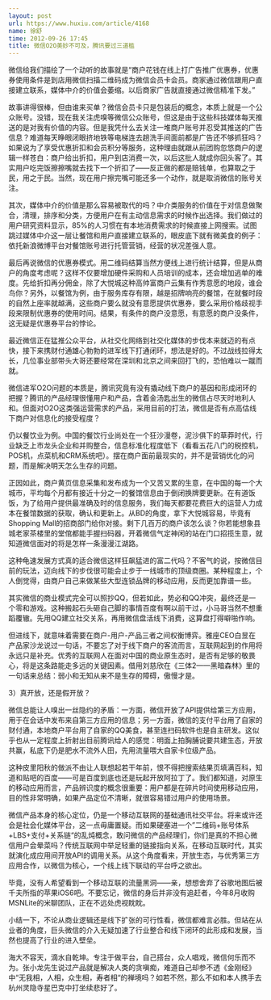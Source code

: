 ```yaml
---
layout: post
url: https://www.huxiu.com/article/4168
name: 徐舒
time: 2012-09-26 17:45
title: 微信O2O美妙不可及，腾讯要过三道槛
---
```

微信给我们描绘了一个动听的故事就是“商户花钱在线上打广告推广优惠券，优惠券使用条件是到店用微信扫描二维码成为微信会员卡会员。商家通过微信跟用户直接建立联系，媒体中介的价值会萎缩。以后商家广告就直接通过微信精准下发。”

故事讲得很棒，但由谁来买单？微信会员卡只是包装后的概念，本质上就是一个公众账号。没错，现在我关注虎嗅等微信公众账号，但这是由于这些科技媒体每天推送的是对我有价值的内容。但是我凭什么去关注一堆商户账号并忍受其推送的广告信息？难道每天睁眼闭眼挤地铁等电梯连去趟洗手间面前都是广告还不够抓狂吗？如果说为了享受优惠折扣和会员积分等服务，这种理由就跟从前团购忽悠商户的逻辑一样苍白：商户给出折扣，用户到店消费一次，以后这批人就成你回头客了。其实用户吃完饭擦擦嘴就去找下一个折扣了——反正做的都是赔钱单，也算取之于民，用之于民。当然，现在用户擦完嘴可能还多一个动作，就是取消微信的账号关注。

其次，媒体中介的价值是那么容易被取代的吗？中介类服务的价值在于对信息做聚合，清理，排序和分类，方便用户在有主动信息需求的时候作出选择。我们做过的用户研究资料显示，85%的人习惯在有本地消费需求的时候直接上网搜索。试图跳过媒体中介这一层让餐馆和用户直接建立联系的，眼皮底下就有微美食的例子：依托新浪微博平台对餐馆账号进行托管营销，经营的状况差强人意。

最后再说微信的优惠券模式。用二维码结算当然方便线上进行统计结算，但是从商户的角度考虑呢？这样不仅要增加硬件采购和人员培训的成本，还会增加逃单的难度。先给折扣再分佣金，除了大悦城这种高帅富商户云集有作秀意愿的地段，谁会鸟你？另外，以餐馆为例，由于服务库存有限，越是招牌响亮的餐馆，在就餐时段的自然上座率就越满，这些商户要么就没有意愿提供优惠券，要么采用价格歧视手段来限制优惠券的使用时间。结果，有条件的商户没意愿，有意愿的商户没条件，这无疑是优惠券平台的悖论。

最近微信正在猛推公众平台，从社交化网络到社交化媒体的步伐本来就迈的有点快，接下来携财付通雄心勃勃的进军线下打通闭环，想法是好的。不过战线拉得太长，几位事业部带头大哥还要经常在深圳和北京之间来回打飞的，恐怕难以一蹴而就。

微信进军O2O问题的本质是，腾讯究竟有没有撬动线下商户的基因和形成闭环的把握？腾讯的产品经理很懂用户和产品，含着金汤匙出生的微信占尽天时地利人和。但面对O2O这类强运营需求的产品，采用目前的打法，微信是否有点高估线下商户对信息化的接受程度？

仍以餐饮业为例。中国的餐饮行业尚处在一个狂沙漫卷，泥沙俱下的草莽时代，行业缺乏上市龙头企业和并购整合，信息标准化程度低下（看看五花八门的税控机，POS机，点菜机和CRM系统吧）。摆在商户面前最现实的，并不是营销优化的问题，而是解决明天怎么生存的问题。

正因如此，商户黄页信息采集和发布成为一个又苦又累的生意，在中国的每一个大城市，平均每个月都有接近十分之一的餐馆信息由于倒闭换牌要更新。在有道饭饭，为了给用户提供最准确及时的信息服务，我们每天都要花费巨大的运营人力成本在餐馆数据的获取，确认和更新上。从BD的角度，拿下大悦城容易，毕竟有Shopping Mall的招商部门给你对接。剩下几百万的商户该怎么谈？你若能想象县城老家茶楼里的堂倌都能手握扫码器，开着微信气定神闲的站在门口招揽生意，就知道微信面对的将是怎样一条漫漫江湖路。

这种龟速发展方式真的适合微信这样狂飙猛进的富二代吗？不客气的说，按微信目前的玩法，迈向线下的步伐很可能会止步于一线城市的顶级商圈。某种程度上，个人倒觉得，由商户自己来做某些大型连锁品牌的移动应用，反而更加靠谱一些。

其实微信的商业模式完全可以照抄QQ，但若如此，势必和QQ冲突，最终还是一个零和游戏。这种搬起石头砸自己脚的事情百度有啊以前干过，小马哥当然不想重蹈覆辙。先用QQ建立社交关系，再用微信盘活线下消费，这算盘打得噼啪作响。

但进线下，就意味着需要在商户-用户-产品三者之间权衡博弈。雅座CEO白昱在产品家沙龙说过一句话，不要忘了对于线下商户的客流而言，互联网起到的作用将永远只是补充。优秀的互联网人在面对中国的商业原生态时，是否有足够的敬畏心，将是这条路能走多远的关键因素。借用刘慈欣在《三体2——黑暗森林》里的一句话来总结：弱小和无知从来不是生存的障碍，傲慢才是。

3）真开放，还是假开放？

微信总能让人嗅出一丝隐约的矛盾：一方面，微信开放了API提供给第三方应用，用于在会话中发布来自第三方应用的信息；另一方面，微信的支付平台用了自家的财付通，本地商户平台用了自家的QQ美食，甚至连扫码软件也是自主研发。这似乎也从一定程度上折射出目前腾讯给人的感觉：明面上拍胸脯说要共建生态，开放共赢，私底下仍是肥水不流外人田，先用流量喂大自家卡位级产品。

这种皮里阳秋的做派不由让人联想起若干年前，恨不得把搜索结果页填满百科，知道和贴吧的百度——可是百度到底也还是玩起开放阿拉丁了。我们都知道，对原生的移动应用而言，产品辨识度的概念很重要：用户都是在碎片时间使用移动应用，目的性非常明确，如果产品定位不清晰，就很容易错过用户的使用场景。

微信产品本身的核心定位，仍是一个移动互联网的基础通讯社交平台。将来或许还会是社会化媒体平台，这一点毋庸置疑。而如果硬塞进一个”二维码+账号体系+LBS+支付+关系链“的乱炖概念，敢问微信的产品经理们，你们是真的不担心微信用户会晕菜吗？传统互联网中举足轻重的链接指向关系，在移动互联时代，其实就演化成应用间开放API的调用关系。从这个角度看来，开放生态，与优秀第三方应用合作，以微信为核心，一个线上线下联动的平台呼之欲出。

毕竟，没有人希望看到一个移动互联的流量黑洞——亲，想想舍弃了谷歌地图后被千夫所指的苹果iOS6吧。不要忘记，微信的身后并非没有追赶者，今年8月收购MSNLite的米聊团队，正在不远处虎视眈眈。

小结一下，不论从商业逻辑还是线下扩张的可行性看，微信都难言必胜。但站在从业者的角度，巨头微信的介入无疑加速了行业整合和线下闭环的此形成和发展，当然也提高了行业的进入壁垒。

海大不容天，滴水自乾坤。专注于做平台，自己搭台，众人唱戏，微信何乐而不为。张小龙先生说过产品就是解决人类的贪嗔痴，难道自己却参不透《金刚经》中“无我相，人相，众生相，寿者相“的禅境吗？如若不然，那么不如和本人携手去杭州灵隐寺星巴克中打坐续悲好了。

